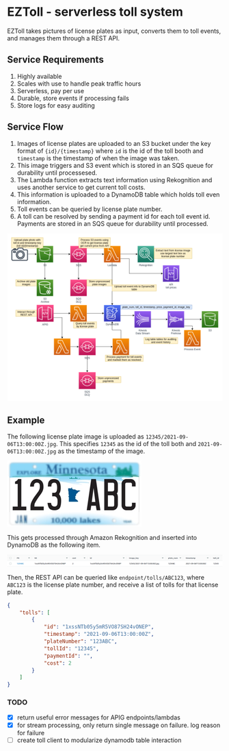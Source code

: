 # EZToll - serverless toll system

EZToll takes pictures of license plates as input, converts them to toll events, and manages them through a REST API.

## Service Requirements
1. Highly available
1. Scales with use to handle peak traffic hours
1. Serverless, pay per use
1. Durable, store events if processing fails
1. Store logs for easy auditing


## Service Flow

1. Images of license plates are uploaded to an S3 bucket under the key format of `{id}/{timestamp}` where `id` is the id of the toll booth and `timestamp` is the timestamp of when the image was taken.
1. This image triggers and S3 event which is stored in an SQS queue for durability until processesed.
1. The Lambda function extracts text information using Rekognition and uses another service to get current toll costs.
1. This information is uploaded to a DynamoDB table which holds toll even information.
1. Toll events can be queried by license plate number.
1. A toll can be resolved by sending a payment id for each toll event id. Payments are stored in an SQS queue for durability until processed.

![eztoll.png](eztoll.png)

## Example
The following license plate image is uploaded as `12345/2021-09-06T13:00:00Z.jpg`. This specifies `12345` as the id of the toll both and `2021-09-06T13:00:00Z.jpg` as the timestamp of the image.

![plate](plate.jpg)
 
This gets processed through Amazon Rekognition and inserted into DynamoDB as the following item.

![ddb](ddb_item.png)


Then, the REST API can be queried like `endpoint/tolls/ABC123`, where `ABC123` is the license plate number, and receive a list of tolls for that license plate.

```json
{
    "tolls": [
        {
            "id": "1xssNTb05y5mR5VO87SH24vONEP",
            "timestamp": "2021-09-06T13:00:00Z",
            "plateNumber": "123ABC",
            "tollId": "12345",
            "paymentId": "",
            "cost": 2
        }
    ]
}
```

### TODO
- [x] return useful error messages for APIG endpoints/lambdas
- [x] for stream processing, only return single message on failure. log reason for failure
- [ ] create toll client to modularize dynamodb table interaction